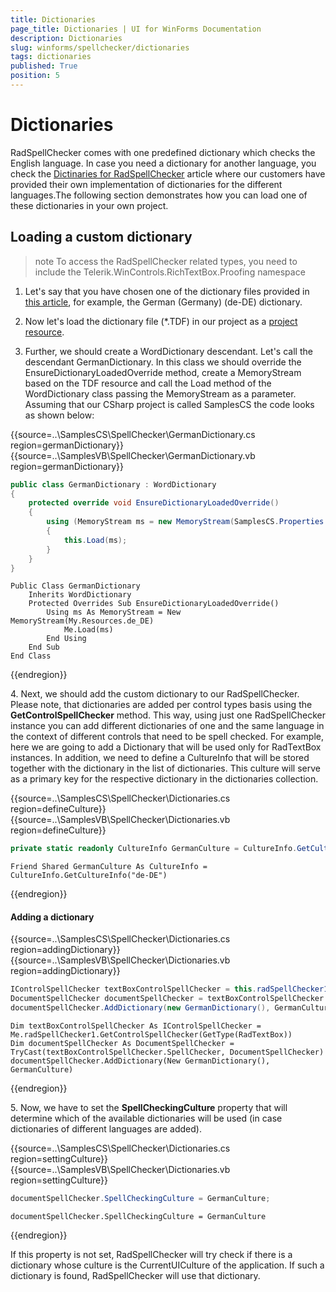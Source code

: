 ```yaml
---
title: Dictionaries
page_title: Dictionaries | UI for WinForms Documentation
description: Dictionaries
slug: winforms/spellchecker/dictionaries
tags: dictionaries
published: True
position: 5
---
```


# Dictionaries

RadSpellChecker comes with one predefined dictionary which checks the English language. In case you need a dictionary for another language, you check the [Dictinaries for RadSpellChecker](http://www.telerik.com/community/code-library/winforms/localization-providers/dictionaries-for-radspellchecker.aspx) article where our customers have provided their own implementation of dictionaries for the different languages.The following section demonstrates how you can load one of these dictionaries in your own project.
      

## Loading a custom dictionary

>note To access the RadSpellChecker related types, you need to include the Telerik.WinControls.RichTextBox.Proofing namespace
>


1. Let's say that you have chosen one of the dictionary files provided in [this article](http://www.telerik.com/community/code-library/winforms/localization-providers/dictionaries-for-radspellchecker.aspx), for example, the German (Germany) (de-DE) dictionary.
            

1. Now let's load the dictionary file (*.TDF) in our project as a [project resource](http://msdn.microsoft.com/en-us/library/3bka19x4(v=vs.100).aspx).
            

1. Further, we should create a WordDictionary descendant. Let's call the descendant GermanDictionary. In this class we should override the EnsureDictionaryLoadedOverride method, create a MemoryStream based on the TDF resource and call the Load method of the WordDictionary class passing the MemoryStream as a parameter. Assuming that our CSharp project is called SamplesCS the code looks as shown below:

{{source=..\SamplesCS\SpellChecker\GermanDictionary.cs region=germanDictionary}} 
{{source=..\SamplesVB\SpellChecker\GermanDictionary.vb region=germanDictionary}} 

````C#
public class GermanDictionary : WordDictionary
{
    protected override void EnsureDictionaryLoadedOverride()
    {
        using (MemoryStream ms = new MemoryStream(SamplesCS.Properties.Resources.de_DE))
        {
            this.Load(ms);
        }
    }
}

````
````VB.NET
Public Class GermanDictionary
    Inherits WordDictionary
    Protected Overrides Sub EnsureDictionaryLoadedOverride()
        Using ms As MemoryStream = New MemoryStream(My.Resources.de_DE)
            Me.Load(ms)
        End Using
    End Sub
End Class

````

{{endregion}} 

4\. Next, we should add the custom dictionary to our RadSpellChecker. Please note, that dictionaries are added per control types basis using the __GetControlSpellChecker__ method. This way, using just one RadSpellChecker instance you can add different dictionaries of one and the same language in the context of different controls that need to be spell checked. For example, here we are going to add a Dictionary that will be used only for RadTextBox instances. In addition, we need to define a CultureInfo that will be stored together with the dictionary in the list of dictionaries. This culture will serve as a primary key for the respective dictionary in the dictionaries collection.

{{source=..\SamplesCS\SpellChecker\Dictionaries.cs region=defineCulture}} 
{{source=..\SamplesVB\SpellChecker\Dictionaries.vb region=defineCulture}} 

````C#
private static readonly CultureInfo GermanCulture = CultureInfo.GetCultureInfo("de-DE");

````
````VB.NET
Friend Shared GermanCulture As CultureInfo = CultureInfo.GetCultureInfo("de-DE")

````

{{endregion}}

#### Adding a dictionary

{{source=..\SamplesCS\SpellChecker\Dictionaries.cs region=addingDictionary}} 
{{source=..\SamplesVB\SpellChecker\Dictionaries.vb region=addingDictionary}} 

````C#
IControlSpellChecker textBoxControlSpellChecker = this.radSpellChecker1.GetControlSpellChecker(typeof(RadTextBox));
DocumentSpellChecker documentSpellChecker = textBoxControlSpellChecker.SpellChecker as DocumentSpellChecker;
documentSpellChecker.AddDictionary(new GermanDictionary(), GermanCulture);

````
````VB.NET
Dim textBoxControlSpellChecker As IControlSpellChecker = Me.radSpellChecker1.GetControlSpellChecker(GetType(RadTextBox))
Dim documentSpellChecker As DocumentSpellChecker = TryCast(textBoxControlSpellChecker.SpellChecker, DocumentSpellChecker)
documentSpellChecker.AddDictionary(New GermanDictionary(), GermanCulture)

````

{{endregion}} 

5\. Now, we have to set the __SpellCheckingCulture__ property that will determine which of the available dictionaries will be used (in case dictionaries of different languages are added).  

{{source=..\SamplesCS\SpellChecker\Dictionaries.cs region=settingCulture}} 
{{source=..\SamplesVB\SpellChecker\Dictionaries.vb region=settingCulture}} 

````C#
documentSpellChecker.SpellCheckingCulture = GermanCulture;

````
````VB.NET
documentSpellChecker.SpellCheckingCulture = GermanCulture

````

{{endregion}} 


If this property is not set, RadSpellChecker will try check if there is a dictionary whose culture is the CurrentUICulture of the application. If such a dictionary is found, RadSpellChecker will use that dictionary.
            
